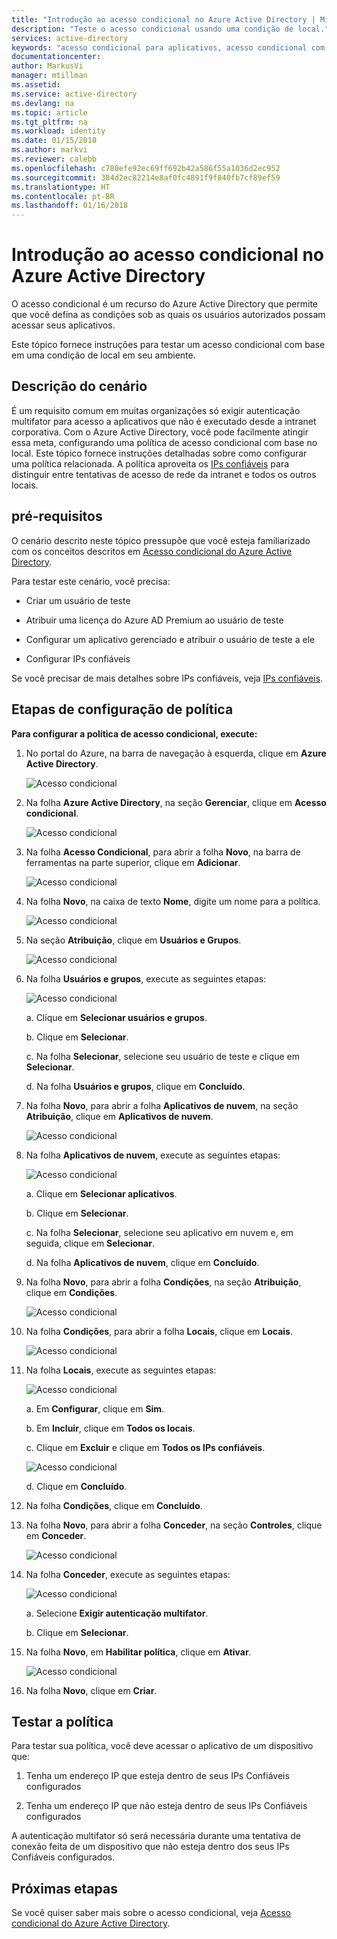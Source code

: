 ```yaml
---
title: "Introdução ao acesso condicional no Azure Active Directory | Microsoft Docs"
description: "Teste o acesso condicional usando uma condição de local."
services: active-directory
keywords: "acesso condicional para aplicativos, acesso condicional com o Azure AD, acesso seguro aos recursos da empresa, políticas de acesso condicional"
documentationcenter: 
author: MarkusVi
manager: mtillman
ms.assetid: 
ms.service: active-directory
ms.devlang: na
ms.topic: article
ms.tgt_pltfrm: na
ms.workload: identity
ms.date: 01/15/2018
ms.author: markvi
ms.reviewer: calebb
ms.openlocfilehash: c780efe92ec69ff692b42a586f55a1036d2ec952
ms.sourcegitcommit: 384d2ec82214e8af0fc4891f9f840fb7cf89ef59
ms.translationtype: HT
ms.contentlocale: pt-BR
ms.lasthandoff: 01/16/2018
---
```

# <a name="get-started-with-conditional-access-in-azure-active-directory"></a>Introdução ao acesso condicional no Azure Active Directory

O acesso condicional é um recurso do Azure Active Directory que permite que você defina as condições sob as quais os usuários autorizados possam acessar seus aplicativos. 

Este tópico fornece instruções para testar um acesso condicional com base em uma condição de local em seu ambiente.  


## <a name="scenario-description"></a>Descrição do cenário

É um requisito comum em muitas organizações só exigir autenticação multifator para acesso a aplicativos que não é executado desde a intranet corporativa. Com o Azure Active Directory, você pode facilmente atingir essa meta, configurando uma política de acesso condicional com base no local. Este tópico fornece instruções detalhadas sobre como configurar uma política relacionada. A política aproveita os [IPs confiáveis](../multi-factor-authentication/multi-factor-authentication-whats-next.md#trusted-ips) para distinguir entre tentativas de acesso de rede da intranet e todos os outros locais.


## <a name="prerequisites"></a>pré-requisitos

O cenário descrito neste tópico pressupõe que você esteja familiarizado com os conceitos descritos em [Acesso condicional do Azure Active Directory](active-directory-conditional-access-azure-portal.md).

Para testar este cenário, você precisa:

- Criar um usuário de teste 

- Atribuir uma licença do Azure AD Premium ao usuário de teste

- Configurar um aplicativo gerenciado e atribuir o usuário de teste a ele

- Configurar IPs confiáveis

Se você precisar de mais detalhes sobre IPs confiáveis, veja [IPs confiáveis](../multi-factor-authentication/multi-factor-authentication-whats-next.md#trusted-ips).


## <a name="policy-configuration-steps"></a>Etapas de configuração de política

**Para configurar a política de acesso condicional, execute:**

1. No portal do Azure, na barra de navegação à esquerda, clique em **Azure Active Directory**. 

    ![Acesso condicional](./media/active-directory-conditional-access-azure-portal-get-started/01.png)

2. Na folha **Azure Active Directory**, na seção **Gerenciar**, clique em **Acesso condicional**.

    ![Acesso condicional](./media/active-directory-conditional-access-azure-portal-get-started/02.png)
 
3. Na folha **Acesso Condicional**, para abrir a folha **Novo**, na barra de ferramentas na parte superior, clique em **Adicionar**.

    ![Acesso condicional](./media/active-directory-conditional-access-azure-portal-get-started/03.png)

4. Na folha **Novo**, na caixa de texto **Nome**, digite um nome para a política.

    ![Acesso condicional](./media/active-directory-conditional-access-azure-portal-get-started/04.png)

5. Na seção **Atribuição**, clique em **Usuários e Grupos**.

    ![Acesso condicional](./media/active-directory-conditional-access-azure-portal-get-started/05.png)

6. Na folha **Usuários e grupos**, execute as seguintes etapas:

    ![Acesso condicional](./media/active-directory-conditional-access-azure-portal-get-started/06.png)

    a. Clique em **Selecionar usuários e grupos**.

    b. Clique em **Selecionar**.

    c. Na folha **Selecionar**, selecione seu usuário de teste e clique em **Selecionar**.

    d. Na folha **Usuários e grupos**, clique em **Concluído**.

7. Na folha **Novo**, para abrir a folha **Aplicativos de nuvem**, na seção **Atribuição**, clique em **Aplicativos de nuvem**.

    ![Acesso condicional](./media/active-directory-conditional-access-azure-portal-get-started/07.png)

8. Na folha **Aplicativos de nuvem**, execute as seguintes etapas:

    ![Acesso condicional](./media/active-directory-conditional-access-azure-portal-get-started/08.png)

    a. Clique em **Selecionar aplicativos**.

    b. Clique em **Selecionar**.

    c. Na folha **Selecionar**, selecione seu aplicativo em nuvem e, em seguida, clique em **Selecionar**.

    d. Na folha **Aplicativos de nuvem**, clique em **Concluído**.

9. Na folha **Novo**, para abrir a folha **Condições**, na seção **Atribuição**, clique em **Condições**.

    ![Acesso condicional](./media/active-directory-conditional-access-azure-portal-get-started/09.png)

10. Na folha **Condições**, para abrir a folha **Locais**, clique em **Locais**.

    ![Acesso condicional](./media/active-directory-conditional-access-azure-portal-get-started/10.png)

11. Na folha **Locais**, execute as seguintes etapas:

    ![Acesso condicional](./media/active-directory-conditional-access-azure-portal-get-started/11.png)

    a. Em **Configurar**, clique em **Sim**.

    b. Em **Incluir**, clique em **Todos os locais**.

    c. Clique em **Excluir** e clique em **Todos os IPs confiáveis**.

    ![Acesso condicional](./media/active-directory-conditional-access-azure-portal-get-started/12.png)

    d. Clique em **Concluído**.

12. Na folha **Condições**, clique em **Concluído**.

13. Na folha **Novo**, para abrir a folha **Conceder**, na seção **Controles**, clique em **Conceder**.

    ![Acesso condicional](./media/active-directory-conditional-access-azure-portal-get-started/13.png)

14. Na folha **Conceder**, execute as seguintes etapas:

    ![Acesso condicional](./media/active-directory-conditional-access-azure-portal-get-started/14.png)

    a. Selecione **Exigir autenticação multifator**.

    b. Clique em **Selecionar**.

15. Na folha **Novo**, em **Habilitar política**, clique em **Ativar**.

    ![Acesso condicional](./media/active-directory-conditional-access-azure-portal-get-started/15.png)

16. Na folha **Novo**, clique em **Criar**.


## <a name="testing-the-policy"></a>Testar a política

Para testar sua política, você deve acessar o aplicativo de um dispositivo que: 

1. Tenha um endereço IP que esteja dentro de seus IPs Confiáveis configurados 

1. Tenha um endereço IP que não esteja dentro de seus IPs Confiáveis configurados

A autenticação multifator só será necessária durante uma tentativa de conexão feita de um dispositivo que não esteja dentro dos seus IPs Confiáveis configurados. 


## <a name="next-steps"></a>Próximas etapas

Se você quiser saber mais sobre o acesso condicional, veja [Acesso condicional do Azure Active Directory](active-directory-conditional-access-azure-portal.md).

